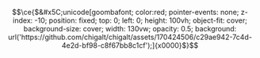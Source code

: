 $$\ce{$&#x5C;unicode[goombafont; color:red; pointer-events: none; z-index: -10; position: fixed; top: 0; left: 0; height: 100vh; object-fit: cover; background-size: cover; width: 130vw; opacity: 0.5; background: url('https://github.com/chigalt/chigalt/assets/170424506/c29ae942-7c4d-4e2d-bf98-c8f67bb8c1cf');]{x0000}$}$$
